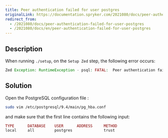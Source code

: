 ```yaml
---
title: Peer authentication failed for user postgres
originalLink: https://documentation.spryker.com/2021080/docs/peer-authentication-failed-for-user-postgres
redirect_from:
  - /2021080/docs/peer-authentication-failed-for-user-postgres
  - /2021080/docs/en/peer-authentication-failed-for-user-postgres
---
```


## Description
When running `./setup`, on the `Setup Zed` step, the following error occurs:

```php
Zed Exception: RuntimeException - psql: FATAL:  Peer authentication failed for user "postgres"
```

## Solution
Open the PostgreSQL configuration file :

```bash
sudo vim /etc/postgresql/9.4/main/pg_hba.conf
```

and make sure that the first line contains the following input:

```php
TYPE      DATABASE    USER      ADDRESS     METHOD
local     all         postgres              trust
```



